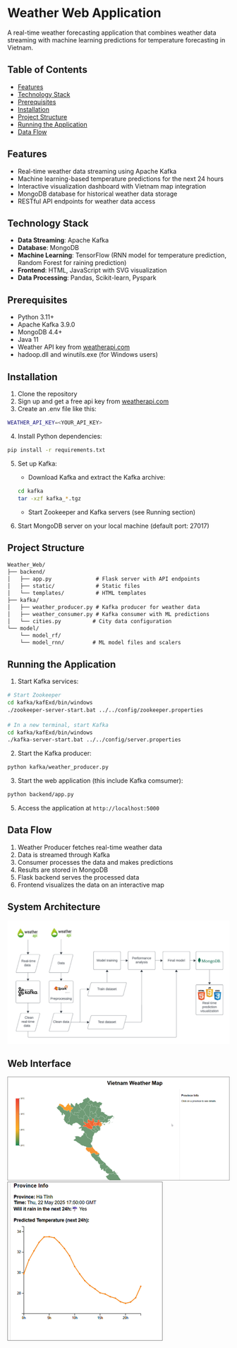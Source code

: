 # Weather Web Application
A real-time weather forecasting application that combines weather data streaming with machine learning predictions for temperature forecasting in Vietnam.

## Table of Contents
- [Features](#features)
- [Technology Stack](#technology-stack)
- [Prerequisites](#prerequisites)
- [Installation](#installation)
- [Project Structure](#project-structure)
- [Running the Application](#running-the-application)
- [Data Flow](#data-flow)

## Features

- Real-time weather data streaming using Apache Kafka
- Machine learning-based temperature predictions for the next 24 hours
- Interactive visualization dashboard with Vietnam map integration
- MongoDB database for historical weather data storage
- RESTful API endpoints for weather data access

## Technology Stack

- **Data Streaming**: Apache Kafka
- **Database**: MongoDB
- **Machine Learning**: TensorFlow (RNN model for temperature prediction, Random Forest for raining prediction)
- **Frontend**: HTML, JavaScript with SVG visualization
- **Data Processing**: Pandas, Scikit-learn, Pyspark

## Prerequisites

- Python 3.11+
- Apache Kafka 3.9.0
- MongoDB 4.4+
- Java 11
- Weather API key from [weatherapi.com](https://www.weatherapi.com/)
- hadoop.dll and winutils.exe (for Windows users)

## Installation

1. Clone the repository
2. Sign up and get a free api key from [weatherapi.com](https://www.weatherapi.com/)
3. Create an .env file like this:
```bash
WEATHER_API_KEY=<YOUR_API_KEY>
```
4. Install Python dependencies:
```bash
pip install -r requirements.txt
```

5. Set up Kafka:
   - Download Kafka and extract the Kafka archive:
   ```bash
   cd kafka
   tar -xzf kafka_*.tgz
   ```
   - Start Zookeeper and Kafka servers (see Running section)

6. Start MongoDB server on your local machine (default port: 27017)

## Project Structure

```
Weather_Web/
├── backend/
│   ├── app.py              # Flask server with API endpoints
│   ├── static/             # Static files
│   └── templates/          # HTML templates
├── kafka/
│   ├── weather_producer.py # Kafka producer for weather data
│   ├── weather_consumer.py # Kafka consumer with ML predictions
│   └── cities.py          # City data configuration
└── model/
    └── model_rf/
    └── model_rnn/         # ML model files and scalers
```

## Running the Application

1. Start Kafka services:
```bash
# Start Zookeeper
cd kafka/kafExd/bin/windows
./zookeeper-server-start.bat ../../config/zookeeper.properties

# In a new terminal, start Kafka
cd kafka/kafExd/bin/windows
./kafka-server-start.bat ../../config/server.properties
```

2. Start the Kafka producer:
```bash
python kafka/weather_producer.py
```

3. Start the web application (this include Kafka comsumer):
```bash
python backend/app.py
```

5. Access the application at `http://localhost:5000`

## Data Flow
1. Weather Producer fetches real-time weather data
2. Data is streamed through Kafka
3. Consumer processes the data and makes predictions
4. Results are stored in MongoDB
5. Flask backend serves the processed data
6. Frontend visualizes the data on an interactive map

## System Architecture

![System Architecture](./images/SystemArchitecture.png)

## Web Interface

![Web Interface](./images/WebInterface.png)
![Web Interface details](./images/Webinterfacedetails.png)